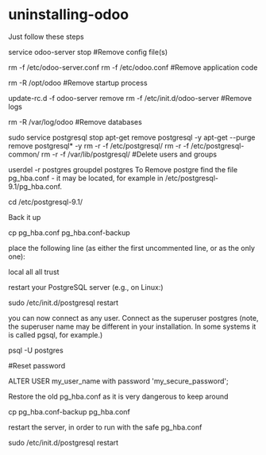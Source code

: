 # uninstalling-odoo

Just follow these steps

service odoo-server stop
#Remove config file(s)

rm -f /etc/odoo-server.conf
rm -f /etc/odoo.conf
#Remove application code

rm -R /opt/odoo
#Remove startup process

update-rc.d -f odoo-server remove
rm -f /etc/init.d/odoo-server
#Remove logs

rm -R /var/log/odoo
#Remove databases

sudo service postgresql stop
apt-get remove postgresql -y
apt-get --purge remove postgresql\* -y
rm -r -f /etc/postgresql/
rm -r -f /etc/postgresql-common/
rm -r -f /var/lib/postgresql/
#Delete users and groups

userdel -r postgres
groupdel postgres
To Remove postgre find the file pg_hba.conf - it may be located, for example in /etc/postgresql-9.1/pg_hba.conf.

cd /etc/postgresql-9.1/

Back it up

cp pg_hba.conf pg_hba.conf-backup

place the following line (as either the first uncommented line, or as the only one):

local all all trust

restart your PostgreSQL server (e.g., on Linux:)

sudo /etc/init.d/postgresql restart

you can now connect as any user. Connect as the superuser postgres (note, the superuser name may be different in your installation. In some systems it is called pgsql, for example.)

psql -U postgres

#Reset password

ALTER USER my_user_name with password 'my_secure_password';

Restore the old pg_hba.conf as it is very dangerous to keep around

cp pg_hba.conf-backup pg_hba.conf

restart the server, in order to run with the safe pg_hba.conf

sudo /etc/init.d/postgresql restart
